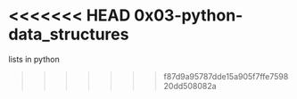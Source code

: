 <<<<<<< HEAD
0x03-python-data_structures
=======
lists in python
>>>>>>> f87d9a95787dde15a905f7ffe759820dd508082a
